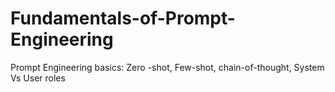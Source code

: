 # Fundamentals-of-Prompt-Engineering
Prompt Engineering basics: Zero -shot, Few-shot, chain-of-thought, System Vs User roles
